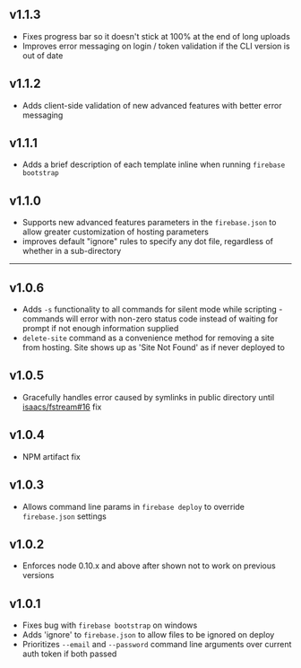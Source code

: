 ## v1.1.3
- Fixes progress bar so it doesn't stick at 100% at the end of long uploads
- Improves error messaging on login / token validation if the CLI version is out of date

## v1.1.2
- Adds client-side validation of new advanced features with better error messaging

## v1.1.1
- Adds a brief description of each template inline when running `firebase bootstrap`

## v1.1.0
- Supports new advanced features parameters in the `firebase.json` to allow greater customization of hosting parameters
- improves default "ignore" rules to specify any dot file, regardless of whether in a sub-directory

- - -

## v1.0.6
- Adds `-s` functionality to all commands for silent mode while scripting - commands will error with non-zero status code instead of waiting for prompt if not enough information supplied
- `delete-site` command as a convenience method for removing a site from hosting. Site shows up as 'Site Not Found' as if never deployed to

## v1.0.5
- Gracefully handles error caused by symlinks in public directory until [isaacs/fstream#16](https://github.com/isaacs/fstream/pull/16) fix

## v1.0.4
- NPM artifact fix

## v1.0.3
- Allows command line params in `firebase deploy` to override `firebase.json` settings

## v1.0.2
- Enforces node 0.10.x and above after shown not to work on previous versions

## v1.0.1
- Fixes bug with `firebase bootstrap` on windows
- Adds 'ignore' to `firebase.json` to allow files to be ignored on deploy
- Prioritizes `--email` and `--password` command line arguments over current auth token if both passed
